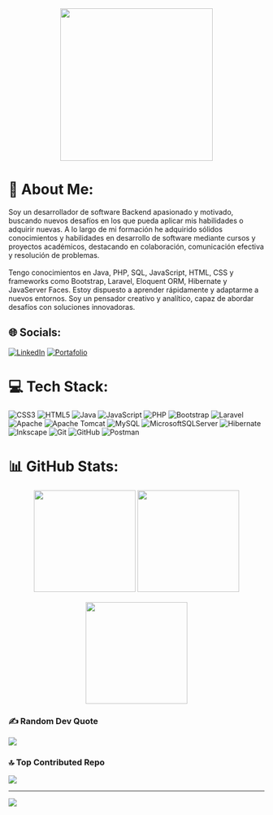<div align="center">
  <img height="300" src="https://marketplace.canva.com/EAEe2jblK1o/1/0/1600w/canva-haz-lo-correcto-portada-de-facebook-de-cielo-estrellado-hFP00FcOKW0.jpg"  />
</div>

# 💫 About Me:
Soy un desarrollador de software Backend apasionado y motivado, buscando nuevos desafíos en los que pueda aplicar mis habilidades o adquirir nuevas. A lo largo de mi formación he adquirido sólidos conocimientos y habilidades en desarrollo de software mediante cursos y proyectos académicos, destacando en colaboración, comunicación efectiva y resolución de problemas.<br><br>Tengo conocimientos en Java, PHP, SQL, JavaScript, HTML, CSS y frameworks como Bootstrap, Laravel, Eloquent ORM, Hibernate y JavaServer Faces. Estoy dispuesto a aprender rápidamente y adaptarme a nuevos entornos. Soy un pensador creativo y analítico, capaz de abordar desafíos con soluciones innovadoras.


## 🌐 Socials:
[![LinkedIn](https://img.shields.io/badge/LinkedIn-%230077B5.svg?logo=linkedin&logoColor=white)](https://linkedin.com/in/wilber-chacón-sv)
[![Portafolio](https://img.shields.io/badge/Portafolio-%230077B5.svg?logo=Portafolio&logoColor=white)](https://wilber-chacon.github.io/Portafolio/)

# 💻 Tech Stack:
![CSS3](https://img.shields.io/badge/css3-%231572B6.svg?style=plastic&logo=css3&logoColor=white) ![HTML5](https://img.shields.io/badge/html5-%23E34F26.svg?style=plastic&logo=html5&logoColor=white) ![Java](https://img.shields.io/badge/java-%23ED8B00.svg?style=plastic&logo=openjdk&logoColor=white) ![JavaScript](https://img.shields.io/badge/javascript-%23323330.svg?style=plastic&logo=javascript&logoColor=%23F7DF1E) ![PHP](https://img.shields.io/badge/php-%23777BB4.svg?style=plastic&logo=php&logoColor=white) ![Bootstrap](https://img.shields.io/badge/bootstrap-%238511FA.svg?style=plastic&logo=bootstrap&logoColor=white) ![Laravel](https://img.shields.io/badge/laravel-%23FF2D20.svg?style=plastic&logo=laravel&logoColor=white) ![Apache](https://img.shields.io/badge/apache-%23D42029.svg?style=plastic&logo=apache&logoColor=white) ![Apache Tomcat](https://img.shields.io/badge/apache%20tomcat-%23F8DC75.svg?style=plastic&logo=apache-tomcat&logoColor=black) ![MySQL](https://img.shields.io/badge/mysql-4479A1.svg?style=plastic&logo=mysql&logoColor=white) ![MicrosoftSQLServer](https://img.shields.io/badge/Microsoft%20SQL%20Server-CC2927?style=plastic&logo=microsoft%20sql%20server&logoColor=white) ![Hibernate](https://img.shields.io/badge/Hibernate-59666C?style=plastic&logo=Hibernate&logoColor=white) ![Inkscape](https://img.shields.io/badge/Inkscape-e0e0e0?style=plastic&logo=inkscape&logoColor=080A13) ![Git](https://img.shields.io/badge/git-%23F05033.svg?style=plastic&logo=git&logoColor=white) ![GitHub](https://img.shields.io/badge/github-%23121011.svg?style=plastic&logo=github&logoColor=white) ![Postman](https://img.shields.io/badge/Postman-FF6C37?style=plastic&logo=postman&logoColor=white)
# 📊 GitHub Stats:
<div align="center">
<img src="https://github-readme-stats.vercel.app/api/top-langs/?username=wilber-chacon&theme=tokyonight&hide_border=false&include_all_commits=true&count_private=false&layout=compact" height="200" />
<img src="https://github-readme-stats.vercel.app/api?username=wilber-chacon&theme=tokyonight&hide_border=false&include_all_commits=true&count_private=false" height="200" />
</div><br/>
<div align="center">
<img src="https://github-readme-streak-stats.herokuapp.com/?user=wilber-chacon&theme=tokyonight&hide_border=false" height="200" />
</div>


### ✍️ Random Dev Quote
![](https://quotes-github-readme.vercel.app/api?type=horizontal&theme=radical)

### 🔝 Top Contributed Repo
![](https://github-contributor-stats.vercel.app/api?username=wilber-chacon&limit=5&theme=nightowl&combine_all_yearly_contributions=true)

---
[![](https://visitcount.itsvg.in/api?id=wilber-chacon&icon=0&color=3)](https://visitcount.itsvg.in)

<!-- Proudly created with GPRM ( https://gprm.itsvg.in ) -->
